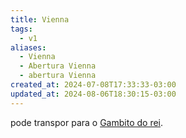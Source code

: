 ```yaml
---
title: Vienna
tags:
  - v1
aliases:
  - Vienna
  - Abertura Vienna
  - abertura Vienna
created_at: 2024-07-08T17:33:33-03:00
updated_at: 2024-08-06T18:30:15-03:00
---
```


pode transpor para o [Gambito do rei](../../../../rascunhos/2024/07/2024-07-08-Gambito_do_rei.md).